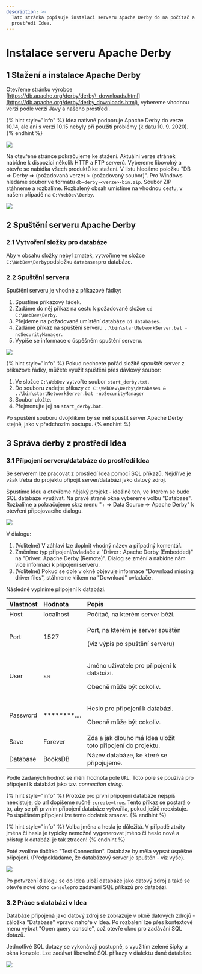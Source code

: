 ```yaml
---
description: >-
  Tato stránka popisuje instalaci serveru Apache Derby do na počítač a do
  prostředí Idea.
---
```


# Instalace serveru Apache Derby

## 1 Stažení a instalace Apache Derby

Otevřeme stránku výrobce [https://db.apache.org/derby/derby\_downloads.html](https://db.apache.org/derby/derby_downloads.html), vybereme vhodnou verzi podle verzi Javy a našeho prostředí.

{% hint style="info" %}
Idea nativně podporuje Apache Derby do verze 10.14, ale ani s verzí 10.15 nebyly při použití problémy \(k datu 10. 9. 2020\).
{% endhint %}

![](../.gitbook/assets/pre_derby_download.jpg)

Na otevřené stránce pokračujeme ke stažení. Aktuálni verze stránek nabídne k dispozici několik HTTP a FTP serverů. Vybereme libovolný a otevře se nabídka všech produktů ke stažení. V listu hledáme položku "DB =&gt; Derby =&gt; \(požadovaná verze\) &gt; \(požadovaný soubor\)". Pro Windows hledáme soubor ve formátu `db-derby-<verze>-bin.zip`.  Soubor ZIP stáhneme a rozbalíme. Rozbalený obsah umístíme na vhodnou cestu, v našem případě na `C:\WebDev\Derby`.

![](../.gitbook/assets/pre_derby_download_file.jpg)

## 2 Spuštění serveru Apache Derby

### 2.1 Vytvoření složky pro databáze

Aby v obsahu složky nebyl zmatek, vytvoříme ve složce `C:\WebDev\Derby`podsložku `databases`pro databáze.

### 2.2 Spuštění serveru

Spuštění serveru je vhodné z příkazové řádky:

1. Spustíme příkazový řádek.
2. Zadáme do něj příkaz na cestu k požadované složce `cd C:\WebDev\Derby`.
3. Přejdeme na požadované umístění databáze `cd databases`.
4. Zadáme příkaz na spuštění serveru `..\bin\startNetworkServer.bat -noSecurityManager`.
5. Vypíše se informace o úspěšném spuštění serveru.

![](../.gitbook/assets/pre_derby_started.jpg)

{% hint style="info" %}
Pokud nechcete pořád složitě spouštět server z příkazové řádky, můžete využít spuštění přes dávkový soubor:

1. Ve složce `C:\WebDev` vytvořte soubor `start_derby.txt`. 
2. Do souboru zadejte příkazy `cd C:\WebDev\Derby\databases & ..\bin\startNetworkServer.bat -noSecurityManager`
3. Soubor uložte.
4. Přejmenujte jej na `start_derby.bat`.

Po spuštění souboru dvojklikem by se měl spustit server Apache Derby stejně, jako v předchozím postupu.
{% endhint %}

## 3 Správa derby z prostředí Idea

### 3.1 Připojení serveru/databáze do prostředí Idea

Se serverem lze pracovat z  prostředí Idea pomocí SQL příkazů. Nejdříve je však třeba do projektu připojit server/databázi jako datový zdroj.

Spustíme Ideu a otevřeme nějaký projekt - ideálně ten, ve kterém se bude SQL databáze využívat. Na pravé straně okna vybereme volbu "Database". Rozbalíme a pokračujeme skrz menu "+ =&gt; Data Source =&gt; Apache Derby" k otevření připojovacího dialogu.

![](../.gitbook/assets/pre_derby_new_data_source.jpg)

V dialogu:

1. \(Volitelné\) V záhlaví lze doplnit vhodný název a případný komentář.
2. Změníme typ připojení/ovladače z "Driver : Apache Derby \(Embedded\)" na "Driver: Apache Derby \(Remote\)". Dialog se změní a nabídne nám více informací k připojení serveru.
3. \(Volitelné\) Pokud se dole v okně objevuje informace "Download missing driver files", stáhneme klikem na "Download" ovladače.

Následně vyplníme připojení k databázi.

<table>
  <thead>
    <tr>
      <th style="text-align:left">Vlastnost</th>
      <th style="text-align:left">Hodnota</th>
      <th style="text-align:left">Popis</th>
    </tr>
  </thead>
  <tbody>
    <tr>
      <td style="text-align:left">Host</td>
      <td style="text-align:left">localhost</td>
      <td style="text-align:left">Po&#x10D;&#xED;ta&#x10D;, na kter&#xE9;m server b&#x11B;&#x17E;&#xED;.</td>
    </tr>
    <tr>
      <td style="text-align:left">Port</td>
      <td style="text-align:left">1527</td>
      <td style="text-align:left">
        <p>Port, na kter&#xE9;m je server spu&#x161;t&#x11B;n</p>
        <p>(viz v&#xFD;pis po spu&#x161;t&#x11B;n&#xED; serveru)</p>
      </td>
    </tr>
    <tr>
      <td style="text-align:left">User</td>
      <td style="text-align:left">sa</td>
      <td style="text-align:left">
        <p>Jm&#xE9;no u&#x17E;ivatele pro p&#x159;ipojen&#xED; k datab&#xE1;zi.</p>
        <p>Obecn&#x11B; m&#x16F;&#x17E;e b&#xFD;t cokoliv.</p>
      </td>
    </tr>
    <tr>
      <td style="text-align:left">Password</td>
      <td style="text-align:left">********....</td>
      <td style="text-align:left">
        <p>Heslo pro p&#x159;ipojen&#xED; k datab&#xE1;zi.</p>
        <p>Obecn&#x11B; m&#x16F;&#x17E;e b&#xFD;t cokoliv.</p>
      </td>
    </tr>
    <tr>
      <td style="text-align:left">Save</td>
      <td style="text-align:left">Forever</td>
      <td style="text-align:left">Zda a jak dlouho m&#xE1; Idea ulo&#x17E;it
        <br />toto p&#x159;ipojen&#xED; do projektu.</td>
    </tr>
    <tr>
      <td style="text-align:left">Database</td>
      <td style="text-align:left">BooksDB</td>
      <td style="text-align:left">N&#xE1;zev datab&#xE1;ze, ke kter&#xE9; se p&#x159;ipojujeme.</td>
    </tr>
  </tbody>
</table>

Podle zadaných hodnot se mění hodnota pole `URL`. Toto pole se používá pro připojení k databázi jako tzv. _connection string_.

{% hint style="info" %}
Protože pro první připojení databáze nejspíš neexistuje, do url dopíšeme ručně `;create=true`. Tento příkaz se postará o to, aby se při prvním připojení databáze vytvořila, pokud ještě neexistuje. Po úspěšném připojení lze tento dodatek smazat.
{% endhint %}

{% hint style="info" %}
Volba jména a hesla je důležitá. V případě ztráty jména či hesla je typicky nemožné vygenerovat jméno či heslo nové a přístup k databázi je tak ztracen!
{% endhint %}

Poté zvolíme tlačítko "Test Connection". Databáze by měla vypsat úspěšné připojení. \(Předpokládáme, že databázový server je spuštěn - viz výše\).

![](../.gitbook/assets/pre_derby_data_source_config.jpg)

Po potvrzení dialogu se do Idea uloží databáze jako datový zdroj a také se otevře nové okno `console`pro zadávání SQL příkazů pro databázi.

### 3.2 Práce s databází v Idea

Databáze připojená jako datový zdroj se zobrazuje v okně datových zdrojů - záložka "Database" vpravo nahoře v Idea. Po rozbalení lze přes kontextové menu vybrat "Open query console", což otevře okno pro zadávání SQL dotazů.

Jednotlivé SQL dotazy se vykonávají postupně, s využitím zelené šipky u okna konzole. Lze zadávat libovolné SQL příkazy v dialektu dané databáze.

![](../.gitbook/assets/pre_derby_data_source_console_execute.jpg)



